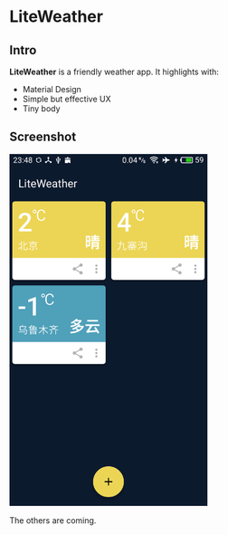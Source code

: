 # LiteWeather



## Intro
**LiteWeather** is a friendly weather app. It highlights with: 
* Material Design
* Simple but effective UX
* Tiny body

## Screenshot

<img src="./art/home-raw.png" width="350"/>

The others are coming.

